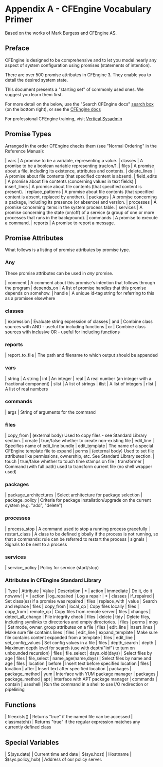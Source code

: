 
<!---
Filename: 955-000-Part-Title-0000-Vocab\_Primer.md
-->

# Appendix A - CFEngine Vocabulary Primer	

Based on the works of Mark Burgess and CFEngine AS. 

## Preface
CFEngine is designed to be comprehensive and to let you model
nearly any aspect of system configuration using promises
(statements of intention).

There are over 500 promise attributes in CFEngine 3.
They enable you to detail the desired system state.

This document presents a "starting set" of commonly
used ones. We suggest you learn them first.

For more detail on the below, use the "Search CFEngine docs"
[search box](http://cf-learn.info/) (on the bottom right),
or see the [CFEngine docs](https://cfengine.com/docs/)

For professional CFEngine training, visit [Vertical Sysadmin](http://www.verticalsysadmin.com)

## Promise Types

Arranged in the order CFEngine checks them (see "Normal Ordering" in the Reference Manual): 

| vars    | A promise to be a variable, representing a value.
| classes | A promise to be a boolean variable representing true/on/1.
| files   | A promise about a file, including its existence, attributes and contents.
| delete\_lines   | A promise about file contents (that specified content is absent).
| field\_edits   | A promise about file contents (concerning values in text fields)
| insert\_lines   | A promise about file contents (that specified content is present).
| replace\_patterns   | A promise about file contents (that specified content is absent, replaced by another).
| packages | A promise concerning a package, including its presence (or absence) and version.
| processes | A promise concerning items in the system process table.
| services | A promise concerning the state (on/off) of a service (a group of one or more processes that runs in the background).
| commands | A promise to execute a command.
| reports | A promise to report a message.


## Promise Attributes 


What follows is a listing of promise attributes by promise type.

### Any


These promise attributes can be used in *any* promise.

| comment | A comment about this promise's intention that follows through the program
| depends\_on | A list of promise handles that this promise depends on somehow.
| handle | A unique id-tag string for referring to this as a promisee elsewhere


### classes


| expression | Evaluate string expression of classes
| and        | Combine class sources with AND - useful for including functions
| or         | Combine class sources with inclusive OR - useful for including functions


### reports


| report\_to\_file | The path and filename to which output should be appended

### vars

| string | A string
| int | An integer
| real | A real number (an integer with a fractional component)
| slist | A list of strings
| ilist | A list of integers
| rlist | A list of real numbers


### commands

| args | String of arguments for the command



### files

| copy\_from | (external body) Used to copy files - see Standard Library section.
| create | true/false whether to create non-existing file
| edit\_line | Specifies name of edit\_line bundle
| edit\_template | The name of a special CFEngine template file to expand
| perms | (external body) Used to set file attributes like permissions, ownership, etc.  See Standard Library section.
| touch | true/false whether to touch time stamps on file
| transformer | Command (with full path) used to transform current file (no shell wrapper used)



### packages

| package\_architectures | Select architecture for package selection
| package\_policy | Criteria for package installation/upgrade on the current system (e.g. "add", "delete")

### processes

| process\_stop | A command used to stop a running process gracefully
| restart\_class | A class to be defined globally if the process is not running, so that a commands: rule can be referred to restart the process
| signals | Signals to be sent to a process

### services


| service\_policy | Policy for service (start/stop)


### Attributes in CFEngine Standard Library

| Type | Attribute | Value | Description
| * | action | immediate | Do it, do it nowww!
| * | action | log\_repaired | Log a repair
| * | classes | if\_repaired | Set class(es) if a promise was repaired
| files | replace\_with | value | Search and replace
| files | copy\_from | local\_cp | Copy files locally
| files | copy\_from | remote\_cp | Copy files from remote server
| files | changes | detect\_all\_change | File integrity check
| files | delete | tidy | Delete files, including symlinks to directories and empty directories.
| files | perms | mog | Set mode, owner, group attributes on a file
| files | edit\_line | insert\_lines | Make sure file contains lines
| files | edit\_line | expand\_template | Make sure file contains content expanded from a template
| files | edit\_line | set\_config\_values | Set config values in a file
| files | depth\_search | depth | Maximum depth level for search (use with depth("inf") to turn on unbounded recursion)
| files | file\_select | days\_old(days) | Select files by age 
| files | file\_select | name\_age(name,days) | Select files by name and age 
| files | location | before | Insert text before specified location
| files | location | after | Insert text after specified location
| packages | package\_method | yum | Interface with YUM package manager
| packages | package\_method | apt | Interface with APT package manager
| commands | contain | useshell | Run the command in a shell to use I/O redirection or pipelining


## Functions

| fileexists() | Returns "true" if the named file can be accessed 
| classmatch()  | Returns "true" if the regular expression matches any currently defined class


## Special Variables

| $(sys.date) | Current time and date
| $(sys.host) | Hostname
| $(sys.policy\_hub) | Address of our policy server.


